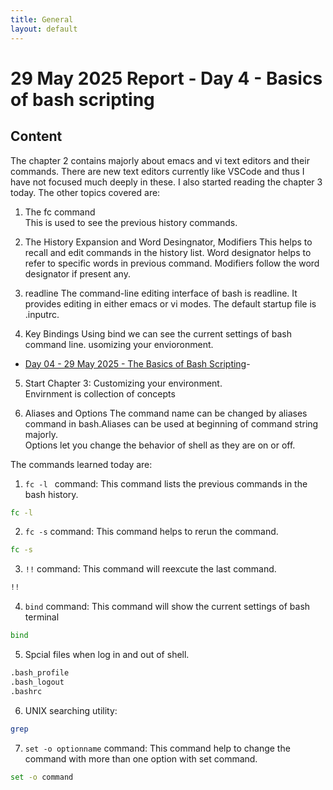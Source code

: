 ```yaml
---
title: General
layout: default
---
```


# 29 May 2025 Report - Day 4 - Basics of bash scripting

## Content

The chapter 2 contains majorly about emacs and vi text editors and their commands. There are new text editors currently like VSCode and thus I have not focused much deeply in these. I also started reading the chapter 3 today. The other topics covered are:

1. The fc command  
   This is used to see the previous history commands.

2. The History Expansion and Word Desingnator, Modifiers
   This helps to recall and edit commands in the history list. Word designator helps to refer to specific words in previous command. Modifiers follow the word designator if present any.

3. readline
   The command-line editing interface of bash is readline. It provides editing in either emacs or vi modes. The default startup file is .inputrc.

4. Key Bindings
   Using bind we can see the current settings of bash command line. usomizing your envioronment.

- [Day 04 - 29 May 2025 - The Basics of Bash Scripting](/week-1/29_may_ch2_3.md)-

5.  Start Chapter 3: Customizing your environment.  
    Envirnment is collection of concepts

6.  Aliases and Options
    The command name can be changed by aliases command in bash.Aliases can be used at beginning of command string majorly.  
    Options let you change the behavior of shell as they are on or off.

The commands learned today are:

1. `fc -l ` command: This command lists the previous commands in the bash history.

```bash
fc -l
```

2. `fc -s` command: This command helps to rerun the command.

```bash
fc -s
```

3. `!!` command: This command will reexcute the last command.

```bash
!!
```

4. `bind` command: This command will show the current settings of bash terminal

```bash
bind
```

5. Spcial files when log in and out of shell.

```bash
.bash_profile
.bash_logout
.bashrc
```

6. UNIX searching utility:

```bash
grep
```

7. `set -o optionname` command: This command help to change the command with more than one option with set command.

```bash
set -o command
```
